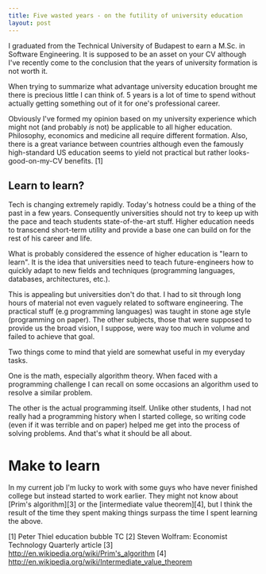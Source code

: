 ```yaml
---
title: Five wasted years - on the futility of university education
layout: post
---
```


I graduated from the Technical University of Budapest to earn a M.Sc. in
Software Engineering. It is supposed to be an asset on your CV although
I've recently come to the conclusion that the years of university
formation is not worth it.

When trying to summarize what advantage university education
brought me there is precious little I can think of. 5 years is a lot of
time to spend without actually getting something out of it for one's
professional career.

Obviously I've formed my opinion based on my university experience which
might not (and probably *is* not) be applicable to all higher education.
Philosophy, economics and medicine all require different formation. Also,
there is a great variance between countries although even the famously high-standard
US education seems to yield not practical but rather looks-good-on-my-CV benefits. [1]

## Learn to learn?

Tech is changing extremely rapidly. Today's hotness could be a thing of
the past in a few years. Consequently universities should not try to keep up with the
pace and teach students state-of-the-art stuff. Higher education needs to transcend
short-term utility and provide a base one can build on for the rest of
his career and life.

What is probably considered the essence of higher education is "learn to
learn". It is the idea that universities need to teach future-engineers
how to quickly adapt to new fields and techniques (programming
languages, databases, architectures, etc.).

This is appealing but universities don't do that. I had to sit through
long hours of material not even vaguely related to software engineering.
The practical stuff (e.g programming languages) was taught in stone age style (programming on paper).
The other subjects, those that were supposed to provide us the broad vision, I suppose, were way too
much in volume and failed to achieve that goal.

Two things come to mind that yield are somewhat useful in my everyday tasks.

One is the math, especially algorithm theory. When faced with a programming challenge I
can recall on some occasions an algorithm used to resolve a similar
problem.

The other is the actual programming itself. Unlike other students, I had
not really had a programming history when I started college, so writing
code (even if it was terrible and on paper) helped me get into the
process of solving problems. And that's what it should be all about.

# Make to learn

In my current job I'm lucky to work with some guys who have never
finished college but instead started to work earlier. They might not
know about [Prim's algorithm][3] or the [intermediate value theorem][4],
but I think the result of the time they spent making things surpass the time I
spent learning the above.

[1] Peter Thiel education bubble TC
[2] Steven Wolfram: Economist Technology Quarterly article
[3] http://en.wikipedia.org/wiki/Prim's_algorithm
[4] http://en.wikipedia.org/wiki/Intermediate_value_theorem
